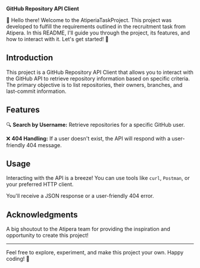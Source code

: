 **GitHub Repository API Client**

👋 Hello there! Welcome to the AtiperiaTaskProject. This project was developed to fulfill the requirements outlined in the recruitment task from Atipera. In this README, I'll guide you through the project, its features, and how to interact with it. Let's get started! 🚀

## Introduction

This project is a GitHub Repository API Client that allows you to interact with the GitHub API to retrieve repository information based on specific criteria. The primary objective is to list repositories, their owners, branches, and last-commit information.

## Features

🔍 **Search by Username:** Retrieve repositories for a specific GitHub user.

❌ **404 Handling:** If a user doesn't exist, the API will respond with a user-friendly 404 message.


## Usage

Interacting with the API is a breeze! You can use tools like `curl`, `Postman`, or your preferred HTTP client.

You'll receive a JSON response or a user-friendly 404 error.
## Acknowledgments

A big shoutout to the Atipera team for providing the inspiration and opportunity to create this project!

---

Feel free to explore, experiment, and make this project your own. Happy coding! 🎉

